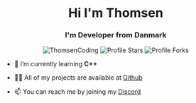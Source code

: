 <h1 align="center">Hi I'm Thomsen</h1>
<h3 align="center">I'm Developer from Danmark</h3>

<p align="center"> 
<img src="https://komarev.com/ghpvc/?username=ThomsenCoding&label=Profile%20views&color=292929&style=flat" alt="ThomsenCoding" />
<img src="https://img.shields.io/badge/dynamic/json?&label=Total%20Stars&color=292929&style=flat&style=for-the-badge&query=%24.stars&url=https://api.github-star-counter.workers.dev/user/ThomsenCoding" alt="Profile Stars"></a>
<img src="https://img.shields.io/badge/dynamic/json?&label=Total%20Forks&color=292929&style=flat&style=for-the-badge&query=%24.forks&url=https://api.github-star-counter.workers.dev/user/ThomsenCoding" alt="Profile Forks"></a>
</p>


- 🌱 I’m currently learning **C++**

- 👨‍💻 All of my projects are available at [Github](https://github.com/ThomsenCoding?tab=repositories)

- 📫 You can reach me by joining my [Discord](discord.gg/nordeservices)
